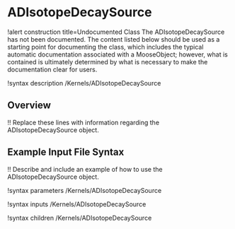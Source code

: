 # ADIsotopeDecaySource

!alert construction title=Undocumented Class
The ADIsotopeDecaySource has not been documented. The content listed below should be used as a starting point for
documenting the class, which includes the typical automatic documentation associated with a
MooseObject; however, what is contained is ultimately determined by what is necessary to make the
documentation clear for users.

!syntax description /Kernels/ADIsotopeDecaySource

## Overview

!! Replace these lines with information regarding the ADIsotopeDecaySource object.

## Example Input File Syntax

!! Describe and include an example of how to use the ADIsotopeDecaySource object.

!syntax parameters /Kernels/ADIsotopeDecaySource

!syntax inputs /Kernels/ADIsotopeDecaySource

!syntax children /Kernels/ADIsotopeDecaySource
